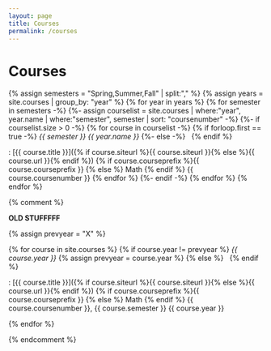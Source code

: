 ```yaml
---
layout: page
title: Courses
permalink: /courses
---
```


# Courses

{% assign semesters = "Spring,Summer,Fall" | split:"," %}
{% assign years = site.courses | group_by: "year" %}
{% for year in years %}
  {% for semester in semesters -%}
    {%- assign courselist = site.courses | where:"year", year.name | where:"semester", semester | sort: "coursenumber" -%}
    {%- if courselist.size > 0 -%}
      {% for course in courselist -%}
        {% if forloop.first == true -%}
          *{{ semester }} {{ year.name }}*
        {%- else -%}
          &nbsp;
        {% endif %}

: [{{ course.title }}]({% if course.siteurl %}{{ course.siteurl }}{% else %}{{ course.url }}{% endif %})
        {% if course.courseprefix %}{{ course.courseprefix }} {% else %} Math {% endif %} {{ course.coursenumber }}
      {% endfor %}
    {%- endif -%}
  {% endfor %}
{% endfor %}



{% comment %}

**OLD STUFFFFF**

{% assign prevyear = "X" %}

{% for course in site.courses %}
{% if course.year != prevyear %} *{{ course.year }}* {% assign prevyear = course.year %} {% else %} &nbsp; {% endif %}

: [{{ course.title }}]({% if course.siteurl %}{{ course.siteurl }}{% else %}{{ course.url }}{% endif %})
{% if course.courseprefix %}{{ course.courseprefix }} {% else %} Math {% endif %} {{ course.coursenumber }}, {{ course.semester }} {{ course.year }}

{% endfor %}

{% endcomment %}
